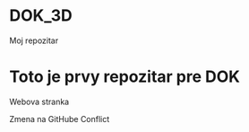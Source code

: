 # DOK_3D
Moj repozitar

# Toto je prvy repozitar pre DOK
Webova stranka


Zmena  na GitHube
Conflict
